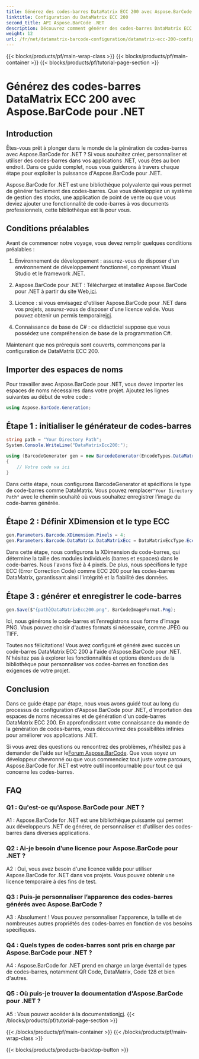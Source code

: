 ```yaml
---
title: Générez des codes-barres DataMatrix ECC 200 avec Aspose.BarCode pour .NET
linktitle: Configuration du DataMatrix ECC 200
second_title: API Aspose.BarCode .NET
description: Découvrez comment générer des codes-barres DataMatrix ECC 200 dans .NET à l'aide d'Aspose.BarCode. Rationalisez les opérations grâce à la création efficace de codes-barres.
weight: 12
url: /fr/net/datamatrix-barcode-configuration/datamatrix-ecc-200-configuration/
---
```


{{< blocks/products/pf/main-wrap-class >}}
{{< blocks/products/pf/main-container >}}
{{< blocks/products/pf/tutorial-page-section >}}

# Générez des codes-barres DataMatrix ECC 200 avec Aspose.BarCode pour .NET

## Introduction

Êtes-vous prêt à plonger dans le monde de la génération de codes-barres avec Aspose.BarCode for .NET ? Si vous souhaitez créer, personnaliser et utiliser des codes-barres dans vos applications .NET, vous êtes au bon endroit. Dans ce guide complet, nous vous guiderons à travers chaque étape pour exploiter la puissance d'Aspose.BarCode pour .NET.

Aspose.BarCode for .NET est une bibliothèque polyvalente qui vous permet de générer facilement des codes-barres. Que vous développiez un système de gestion des stocks, une application de point de vente ou que vous deviez ajouter une fonctionnalité de code-barres à vos documents professionnels, cette bibliothèque est là pour vous.

## Conditions préalables

Avant de commencer notre voyage, vous devez remplir quelques conditions préalables :

1. Environnement de développement : assurez-vous de disposer d'un environnement de développement fonctionnel, comprenant Visual Studio et le framework .NET.

2.  Aspose.BarCode pour .NET : Téléchargez et installez Aspose.BarCode pour .NET à partir du site Web,[ici](https://releases.aspose.com/barcode/net/).

3.  Licence : si vous envisagez d'utiliser Aspose.BarCode pour .NET dans vos projets, assurez-vous de disposer d'une licence valide. Vous pouvez obtenir un permis temporaire[ici](https://purchase.aspose.com/temporary-license/).

4. Connaissance de base de C# : ce didacticiel suppose que vous possédez une compréhension de base de la programmation C#.

Maintenant que nos prérequis sont couverts, commençons par la configuration de DataMatrix ECC 200.

## Importer des espaces de noms

Pour travailler avec Aspose.BarCode pour .NET, vous devez importer les espaces de noms nécessaires dans votre projet. Ajoutez les lignes suivantes au début de votre code :

```csharp
using Aspose.BarCode.Generation;
```

## Étape 1 : initialiser le générateur de codes-barres

```csharp
string path = "Your Directory Path";
System.Console.WriteLine("DataMatrixEcc200:");

using (BarcodeGenerator gen = new BarcodeGenerator(EncodeTypes.DataMatrix, "Åspóse.Barcóde©"))
{
    // Votre code va ici
}
```

 Dans cette étape, nous configurons BarcodeGenerator et spécifions le type de code-barres comme DataMatrix. Vous pouvez remplacer`"Your Directory Path"` avec le chemin souhaité où vous souhaitez enregistrer l’image du code-barres générée.

## Étape 2 : Définir XDimension et le type ECC

```csharp
gen.Parameters.Barcode.XDimension.Pixels = 4;
gen.Parameters.Barcode.DataMatrix.DataMatrixEcc = DataMatrixEccType.Ecc200;
```

Dans cette étape, nous configurons la XDimension du code-barres, qui détermine la taille des modules individuels (barres et espaces) dans le code-barres. Nous l'avons fixé à 4 pixels. De plus, nous spécifions le type ECC (Error Correction Code) comme ECC 200 pour les codes-barres DataMatrix, garantissant ainsi l'intégrité et la fiabilité des données.

## Étape 3 : générer et enregistrer le code-barres

```csharp
gen.Save($"{path}DataMatrixEcc200.png", BarCodeImageFormat.Png);
```

Ici, nous générons le code-barres et l’enregistrons sous forme d’image PNG. Vous pouvez choisir d'autres formats si nécessaire, comme JPEG ou TIFF.

Toutes nos félicitations! Vous avez configuré et généré avec succès un code-barres DataMatrix ECC 200 à l'aide d'Aspose.BarCode pour .NET. N'hésitez pas à explorer les fonctionnalités et options étendues de la bibliothèque pour personnaliser vos codes-barres en fonction des exigences de votre projet.

## Conclusion

Dans ce guide étape par étape, nous vous avons guidé tout au long du processus de configuration d'Aspose.BarCode pour .NET, d'importation des espaces de noms nécessaires et de génération d'un code-barres DataMatrix ECC 200. En approfondissant votre connaissance du monde de la génération de codes-barres, vous découvrirez des possibilités infinies pour améliorer vos applications .NET.

 Si vous avez des questions ou rencontrez des problèmes, n'hésitez pas à demander de l'aide sur le[Forum Aspose.BarCode](https://forum.aspose.com/c/barcode/13). Que vous soyez un développeur chevronné ou que vous commenciez tout juste votre parcours, Aspose.BarCode for .NET est votre outil incontournable pour tout ce qui concerne les codes-barres.

## FAQ

### Q1 : Qu'est-ce qu'Aspose.BarCode pour .NET ?

A1 : Aspose.BarCode for .NET est une bibliothèque puissante qui permet aux développeurs .NET de générer, de personnaliser et d'utiliser des codes-barres dans diverses applications.

### Q2 : Ai-je besoin d’une licence pour Aspose.BarCode pour .NET ?

A2 : Oui, vous avez besoin d'une licence valide pour utiliser Aspose.BarCode for .NET dans vos projets. Vous pouvez obtenir une licence temporaire à des fins de test.

### Q3 : Puis-je personnaliser l’apparence des codes-barres générés avec Aspose.BarCode ?

A3 : Absolument ! Vous pouvez personnaliser l'apparence, la taille et de nombreuses autres propriétés des codes-barres en fonction de vos besoins spécifiques.

### Q4 : Quels types de codes-barres sont pris en charge par Aspose.BarCode pour .NET ?

A4 : Aspose.BarCode for .NET prend en charge un large éventail de types de codes-barres, notamment QR Code, DataMatrix, Code 128 et bien d'autres.

### Q5 : Où puis-je trouver la documentation d'Aspose.BarCode pour .NET ?

 A5 : Vous pouvez accéder à la documentation[ici](https://reference.aspose.com/barcode/net/).
{{< /blocks/products/pf/tutorial-page-section >}}

{{< /blocks/products/pf/main-container >}}
{{< /blocks/products/pf/main-wrap-class >}}

{{< blocks/products/products-backtop-button >}}
